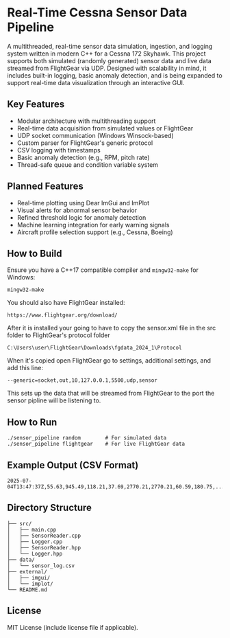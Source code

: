 # Real-Time Cessna Sensor Data Pipeline

A multithreaded, real-time sensor data simulation, ingestion, and logging system written in modern C++ for a Cessna 172 Skyhawk. This project supports both simulated (randomly generated) sensor data and live data streamed from FlightGear via UDP. Designed with scalability in mind, it includes built-in logging, basic anomaly detection, and is being expanded to support real-time data visualization through an interactive GUI.

## Key Features
- Modular architecture with multithreading support
- Real-time data acquisition from simulated values or FlightGear
- UDP socket communication (Windows Winsock-based)
- Custom parser for FlightGear's generic protocol
- CSV logging with timestamps
- Basic anomaly detection (e.g., RPM, pitch rate)
- Thread-safe queue and condition variable system

## Planned Features
- Real-time plotting using Dear ImGui and ImPlot
- Visual alerts for abnormal sensor behavior
- Refined threshold logic for anomaly detection
- Machine learning integration for early warning signals
- Aircraft profile selection support (e.g., Cessna, Boeing)

## How to Build
Ensure you have a C++17 compatible compiler and `mingw32-make` for Windows:
```
mingw32-make
```
You should also have FlightGear installed:
```
https://www.flightgear.org/download/
```
After it is installed your going to have to copy the sensor.xml file in the src folder to FlightGear's protocol folder
```
C:\Users\user\FlightGear\Downloads\fgdata_2024_1\Protocol
```
When it's copied open FlightGear go to settings, additional settings, and add this line:
```
--generic=socket,out,10,127.0.0.1,5500,udp,sensor
```
This sets up the data that will be streamed from FlightGear to the port the sensor pipline will be listening to.

## How to Run
```
./sensor_pipeline random        # For simulated data
./sensor_pipeline flightgear    # For live FlightGear data
```

## Example Output (CSV Format)
```
2025-07-04T13:47:37Z,55.63,945.49,118.21,37.69,2770.21,2770.21,60.59,180.75,...
```

## Directory Structure
```
├── src/
│   ├── main.cpp
│   ├── SensorReader.cpp
│   ├── Logger.cpp
│   ├── SensorReader.hpp
│   └── Logger.hpp
├── data/
│   └── sensor_log.csv
├── external/
│   ├── imgui/
│   └── implot/
└── README.md
```

## License
MIT License (include license file if applicable).

